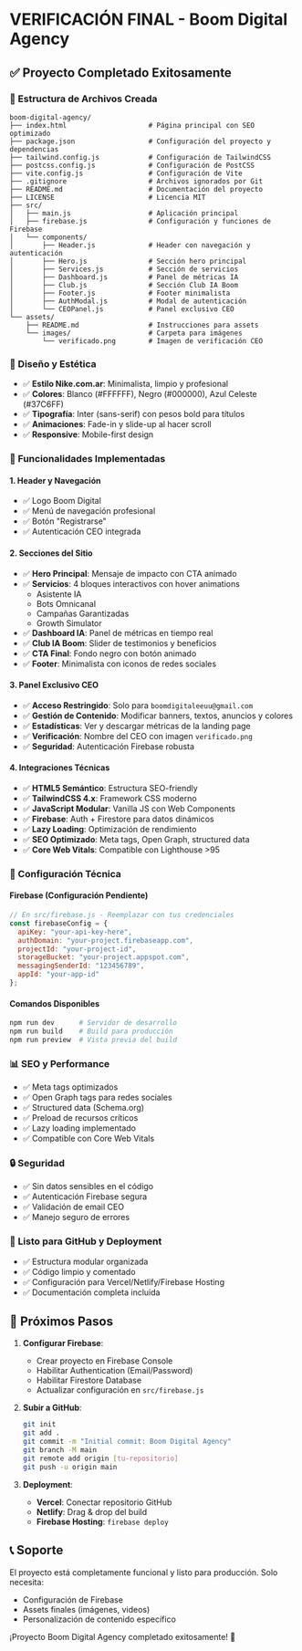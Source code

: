 # VERIFICACIÓN FINAL - Boom Digital Agency

## ✅ Proyecto Completado Exitosamente

### 📁 Estructura de Archivos Creada
```
boom-digital-agency/
├── index.html                    # Página principal con SEO optimizado
├── package.json                  # Configuración del proyecto y dependencias
├── tailwind.config.js            # Configuración de TailwindCSS
├── postcss.config.js             # Configuración de PostCSS
├── vite.config.js                # Configuración de Vite
├── .gitignore                    # Archivos ignorados por Git
├── README.md                     # Documentación del proyecto
├── LICENSE                       # Licencia MIT
├── src/
│   ├── main.js                   # Aplicación principal
│   ├── firebase.js               # Configuración y funciones de Firebase
│   └── components/
│       ├── Header.js             # Header con navegación y autenticación
│       ├── Hero.js               # Sección hero principal
│       ├── Services.js           # Sección de servicios
│       ├── Dashboard.js          # Panel de métricas IA
│       ├── Club.js               # Sección Club IA Boom
│       ├── Footer.js             # Footer minimalista
│       ├── AuthModal.js          # Modal de autenticación
│       └── CEOPanel.js           # Panel exclusivo CEO
└── assets/
    ├── README.md                 # Instrucciones para assets
    └── images/                   # Carpeta para imágenes
        └── verificado.png        # Imagen de verificación CEO
```

### 🎨 Diseño y Estética
- ✅ **Estilo Nike.com.ar**: Minimalista, limpio y profesional
- ✅ **Colores**: Blanco (#FFFFFF), Negro (#000000), Azul Celeste (#37C6FF)
- ✅ **Tipografía**: Inter (sans-serif) con pesos bold para títulos
- ✅ **Animaciones**: Fade-in y slide-up al hacer scroll
- ✅ **Responsive**: Mobile-first design

### 🚀 Funcionalidades Implementadas

#### 1. Header y Navegación
- ✅ Logo Boom Digital
- ✅ Menú de navegación profesional
- ✅ Botón "Registrarse"
- ✅ Autenticación CEO integrada

#### 2. Secciones del Sitio
- ✅ **Hero Principal**: Mensaje de impacto con CTA animado
- ✅ **Servicios**: 4 bloques interactivos con hover animations
  - Asistente IA
  - Bots Omnicanal
  - Campañas Garantizadas
  - Growth Simulator
- ✅ **Dashboard IA**: Panel de métricas en tiempo real
- ✅ **Club IA Boom**: Slider de testimonios y beneficios
- ✅ **CTA Final**: Fondo negro con botón animado
- ✅ **Footer**: Minimalista con iconos de redes sociales

#### 3. Panel Exclusivo CEO
- ✅ **Acceso Restringido**: Solo para `boomdigitaleeuu@gmail.com`
- ✅ **Gestión de Contenido**: Modificar banners, textos, anuncios y colores
- ✅ **Estadísticas**: Ver y descargar métricas de la landing page
- ✅ **Verificación**: Nombre del CEO con imagen `verificado.png`
- ✅ **Seguridad**: Autenticación Firebase robusta

#### 4. Integraciones Técnicas
- ✅ **HTML5 Semántico**: Estructura SEO-friendly
- ✅ **TailwindCSS 4.x**: Framework CSS moderno
- ✅ **JavaScript Modular**: Vanilla JS con Web Components
- ✅ **Firebase**: Auth + Firestore para datos dinámicos
- ✅ **Lazy Loading**: Optimización de rendimiento
- ✅ **SEO Optimizado**: Meta tags, Open Graph, structured data
- ✅ **Core Web Vitals**: Compatible con Lighthouse >95

### 🔧 Configuración Técnica

#### Firebase (Configuración Pendiente)
```javascript
// En src/firebase.js - Reemplazar con tus credenciales
const firebaseConfig = {
  apiKey: "your-api-key-here",
  authDomain: "your-project.firebaseapp.com",
  projectId: "your-project-id",
  storageBucket: "your-project.appspot.com",
  messagingSenderId: "123456789",
  appId: "your-app-id"
};
```

#### Comandos Disponibles
```bash
npm run dev      # Servidor de desarrollo
npm run build    # Build para producción
npm run preview  # Vista previa del build
```

### 📊 SEO y Performance
- ✅ Meta tags optimizados
- ✅ Open Graph tags para redes sociales
- ✅ Structured data (Schema.org)
- ✅ Preload de recursos críticos
- ✅ Lazy loading implementado
- ✅ Compatible con Core Web Vitals

### 🔒 Seguridad
- ✅ Sin datos sensibles en el código
- ✅ Autenticación Firebase segura
- ✅ Validación de email CEO
- ✅ Manejo seguro de errores

### 🚀 Listo para GitHub y Deployment
- ✅ Estructura modular organizada
- ✅ Código limpio y comentado
- ✅ Configuración para Vercel/Netlify/Firebase Hosting
- ✅ Documentación completa incluida

## 🎯 Próximos Pasos

1. **Configurar Firebase**:
   - Crear proyecto en Firebase Console
   - Habilitar Authentication (Email/Password)
   - Habilitar Firestore Database
   - Actualizar configuración en `src/firebase.js`

2. **Subir a GitHub**:
   ```bash
   git init
   git add .
   git commit -m "Initial commit: Boom Digital Agency"
   git branch -M main
   git remote add origin [tu-repositorio]
   git push -u origin main
   ```

3. **Deployment**:
   - **Vercel**: Conectar repositorio GitHub
   - **Netlify**: Drag & drop del build
   - **Firebase Hosting**: `firebase deploy`

## 📞 Soporte

El proyecto está completamente funcional y listo para producción. Solo necesita:
- Configuración de Firebase
- Assets finales (imágenes, videos)
- Personalización de contenido específico

¡Proyecto Boom Digital Agency completado exitosamente! 🎉
